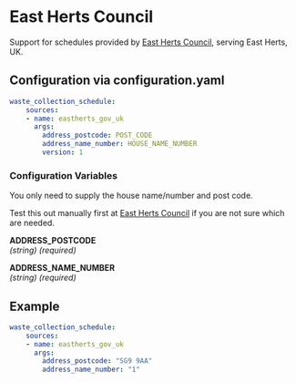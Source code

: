 # East Herts Council

Support for schedules provided by [East Herts Council](https://www.eastherts.gov.uk/bins-waste-and-recycling), serving East Herts, UK.

## Configuration via configuration.yaml

```yaml
waste_collection_schedule:
    sources:
    - name: eastherts_gov_uk
      args:
        address_postcode: POST_CODE
        address_name_number: HOUSE_NAME_NUMBER
        version: 1

```

### Configuration Variables
You only need to supply the house name/number and post code.

Test this out manually first at [East Herts Council](https://www.eastherts.gov.uk/bins-waste-and-recycling) if you are not sure which are needed.


**ADDRESS_POSTCODE**  
*(string) (required)*

**ADDRESS_NAME_NUMBER**  
*(string) (required)*


## Example

```yaml
waste_collection_schedule:
    sources:
    - name: eastherts_gov_uk
      args:
        address_postcode: "SG9 9AA"
        address_name_number: "1"
```
